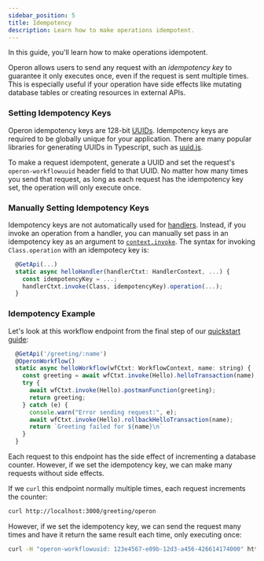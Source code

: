 ```yaml
---
sidebar_position: 5
title: Idempotency
description: Learn how to make operations idempotent.
---
```


In this guide, you'll learn how to make operations idempotent.

Operon allows users to send any request with an _idempotency key_ to guarantee it only executes once, even if the request is sent multiple times.
This is especially useful if your operation have side effects like mutating database tables or creating resources in external APIs.

### Setting Idempotency Keys

Operon idempotency keys are 128-bit [UUIDs](https://en.wikipedia.org/wiki/Universally_unique_identifier).
Idempotency keys are required to be globally unique for your application.
There are many popular libraries for generating UUIDs in Typescript, such as [uuid.js](https://www.npmjs.com/package/uuid).

To make a request idempotent, generate a UUID and set the request's `operon-workflowuuid` header field to that UUID.
No matter how many times you send that request, as long as each request has the idempotency key set, the operation will only execute once.

### Manually Setting Idempotency Keys

Idempotency keys are not automatically used for [handlers](./http-serving-tutorial#handlers).
Instead, if you invoke an operation from a handler, you can manually set pass in an idempotency key as an argument to [`context.invoke`](..).
The syntax for invoking `Class.operation` with an idempotecy key is:

```javascript
  @GetApi(...)
  static async helloHandler(handlerCtxt: HandlerContext, ...) {
    const idempotencyKey = ...;
    handlerCtxt.invoke(Class, idempotencyKey).operation(...);
  }
```

### Idempotency Example

Let's look at this workflow endpoint from the final step of our [quickstart guide](../getting-started/quickstart-programming-2):

```javascript
  @GetApi('/greeting/:name')
  @OperonWorkflow()
  static async helloWorkflow(wfCtxt: WorkflowContext, name: string) {
    const greeting = await wfCtxt.invoke(Hello).helloTransaction(name);
    try {
      await wfCtxt.invoke(Hello).postmanFunction(greeting);
      return greeting;
    } catch (e) {
      console.warn("Error sending request:", e);
      await wfCtxt.invoke(Hello).rollbackHelloTransaction(name);
      return `Greeting failed for ${name}\n`
    }
  }
```

Each request to this endpoint has the side effect of incrementing a database counter.
However, if we set the idempotency key, we can make many requests without side effects.

If we `curl` this endpoint normally multiple times, each request increments the counter:

```bash
curl http://localhost:3000/greeting/operon
```

However, if we set the idempotency key, we can send the request many times and have it return the same result each time, only executing once:

```bash
curl -H "operon-workflowuuid: 123e4567-e89b-12d3-a456-426614174000" http://localhost:3000/greeting/operon
```